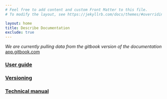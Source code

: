 ```yaml
---
# Feel free to add content and custom Front Matter to this file.
# To modify the layout, see https://jekyllrb.com/docs/themes/#overriding-theme-defaults

layout: home
title: Describe Documentation
exclude: true
---
```

_We are currently pulling data from the gitbook version of the documentation_
[app.gitbook.com](https://app.gitbook.com/o/tRJ7nqSnGukR7zG2JCEI/s/7Qrn3glzGK3XEX4Ubhun/)

### [User guide](/DescribeDocumentation/user-guide/)
### [Versioning](/DescribeDocumentation/versioning/)
### [Technical manual](/DescribeDocumentation/technical/)